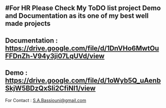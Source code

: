 #For HR
Please Check My ToDO list project Demo and Documentation as its one of my best well made projects
-------------------------------------------------------
Documentation :
https://drive.google.com/file/d/1DnVHo6MwtOuFFDnZh-V94y3ji07LqUVd/view
---------------------------------------------------------
Demo :
https://drive.google.com/file/d/1oWyb5Q_uAenbSkjW5BDzQxSli2CfiNI1/view
--------------------------------------------------------

For Contact : S.A.Bassiouni@gmail.com
